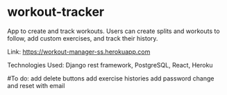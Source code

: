 # workout-tracker
App to create and track workouts. Users can create splits and workouts to follow, add custom exercises, and track their history.

Link: https://workout-manager-ss.herokuapp.com

Technologies Used: Django rest framework, PostgreSQL, React, Heroku

#To do:
add delete buttons
add exercise histories
add password change and reset with email
